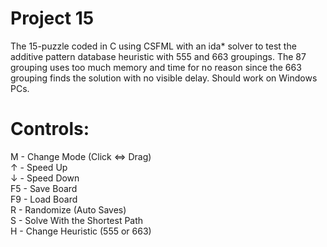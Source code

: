 # Project 15
The 15-puzzle coded in C using CSFML with an ida* solver to test the additive pattern database heuristic with 555 and 663 groupings. 
The 87 grouping uses too much memory and time for no reason since the 663 grouping finds the solution with no visible delay. Should work on Windows PCs.

# Controls:
M - Change Mode (Click <=> Drag)  
↑ - Speed Up  
↓ - Speed Down  
F5 - Save Board  
F9 - Load Board  
R - Randomize (Auto Saves)  
S - Solve With the Shortest Path  
H - Change Heuristic (555 or 663)  
